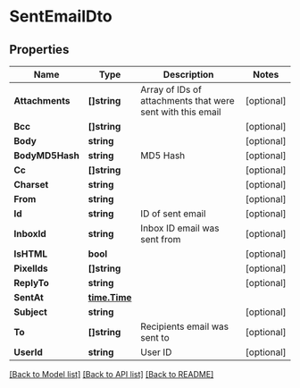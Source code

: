 # SentEmailDto

## Properties

Name | Type | Description | Notes
------------ | ------------- | ------------- | -------------
**Attachments** | **[]string** | Array of IDs of attachments that were sent with this email | [optional] 
**Bcc** | **[]string** |  | [optional] 
**Body** | **string** |  | [optional] 
**BodyMD5Hash** | **string** | MD5 Hash | [optional] 
**Cc** | **[]string** |  | [optional] 
**Charset** | **string** |  | [optional] 
**From** | **string** |  | [optional] 
**Id** | **string** | ID of sent email | [optional] 
**InboxId** | **string** | Inbox ID email was sent from | [optional] 
**IsHTML** | **bool** |  | [optional] 
**PixelIds** | **[]string** |  | [optional] 
**ReplyTo** | **string** |  | [optional] 
**SentAt** | [**time.Time**](time.Time) |  | 
**Subject** | **string** |  | [optional] 
**To** | **[]string** | Recipients email was sent to | [optional] 
**UserId** | **string** | User ID | [optional] 

[[Back to Model list]](../README#documentation-for-models) [[Back to API list]](../README#documentation-for-api-endpoints) [[Back to README]](../README)


